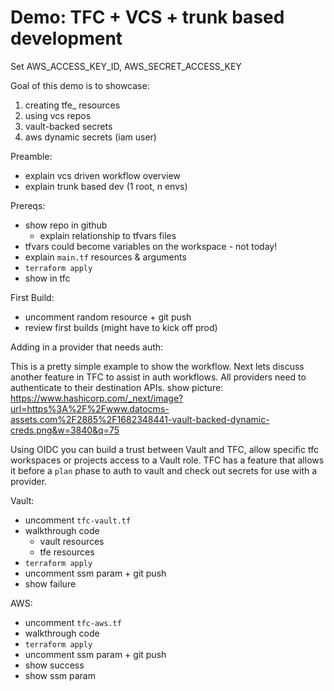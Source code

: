 # Demo: TFC + VCS + trunk based development

Set AWS_ACCESS_KEY_ID, AWS_SECRET_ACCESS_KEY

Goal of this demo is to showcase:
1. creating tfe_ resources 
1. using vcs repos
1. vault-backed secrets
1. aws dynamic secrets (iam user)

Preamble: 
- explain vcs driven workflow overview
- explain trunk based dev (1 root, n envs)

Prereqs:
- show repo in github
  - explain relationship to tfvars files
- tfvars could become variables on the workspace - not today!
- explain `main.tf` resources & arguments
- `terraform apply`
- show in tfc

First Build:
- uncomment random resource + git push 
- review first builds (might have to kick off prod)

Adding in a provider that needs auth:

This is a pretty simple example to show the workflow. Next lets discuss another feature in TFC to assist in auth workflows. All providers need to authenticate to their destination APIs. show picture: https://www.hashicorp.com/_next/image?url=https%3A%2F%2Fwww.datocms-assets.com%2F2885%2F1682348441-vault-backed-dynamic-creds.png&w=3840&q=75

Using OIDC you can build a trust between Vault and TFC, allow specific tfc workspaces or projects access to a Vault role. TFC has a feature that allows it before a `plan` phase to auth to vault and check out secrets for use with a provider.

Vault:
- uncomment `tfc-vault.tf`
- walkthrough code
  - vault resources
  - tfe resources
- `terraform apply`
- uncomment ssm param + git push
- show failure

AWS:
- uncomment `tfc-aws.tf`
- walkthrough code
- `terraform apply`
- uncomment ssm param + git push
- show success
- show ssm param
